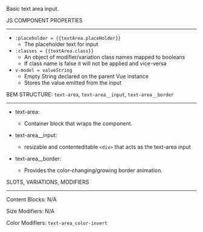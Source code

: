 Basic text area input.

JS COMPONENT PROPERTIES
___

* `:placeholder = {{textArea.placeHolder}}`
  * The placeholder text for input  
* `:classes = {{textArea.class}}`
  * An object of modifier/variation class names mapped to booleans
  * If class name is false it will not be applied and vice-versa  
* `v-model = valueString`
  * Empty String declared on the parent Vue instance   
  * Stores the value emitted from the input


BEM STRUCTURE: `text-area`, `text-area__input`, `text-area__border`
___

* text-area:
  * Container block that wraps the component.   

* text-area__input:
  * resizable and contenteditable `<div>` that acts as the text-area input 

* text-area__border:
  * Provides the color-changing/growing border animation. 


SLOTS, VARIATIONS, MODIFIERS
___

Content Blocks: N/A

Size Modifiers: N/A 

Color Modifiers: `text-area_color-invert`